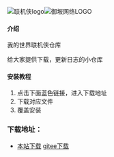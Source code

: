 
![联机侠logo](https://i.loli.net/2021/04/03/iLrtPWq6EkefKdH.png)![御坂网络LOGO](https://i.loli.net/2021/03/27/XMajTeIt4YCBxwZ.png)  
#### 介绍
我的世界联机侠仓库

给大家提供下载，更新日志的小仓库

#### 安装教程

1.  点击下面蓝色链接，进入下载地址
2.  下载对应文件
3.  覆盖安装


### 下载地址：
* [本站下载](https://github.com/xiaoyuban1213/lianjixia/releases/tag/2.0.21)  [gitee下载](https://gitee.com/yuban1213/lianjixia/releases/v2.0.21)

